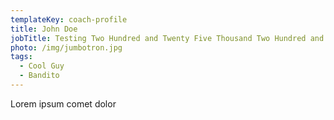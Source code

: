 ```yaml
---
templateKey: coach-profile
title: John Doe
jobTitle: Testing Two Hundred and Twenty Five Thousand Two Hundred and Ninety-nine
photo: /img/jumbotron.jpg
tags:
  - Cool Guy
  - Bandito
---
```

Lorem ipsum comet dolor
